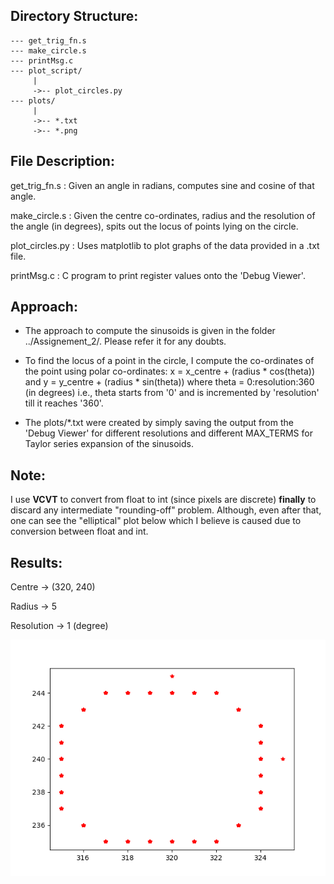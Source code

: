 ## Directory Structure:
```
--- get_trig_fn.s
--- make_circle.s
--- printMsg.c
--- plot_script/
     |
     ->-- plot_circles.py
--- plots/ 
     |
     ->-- *.txt
     ->-- *.png
```

## File Description:
get_trig_fn.s : Given an angle in radians, computes sine and cosine of that angle.

make_circle.s : Given the centre co-ordinates, radius and the resolution 
of the angle (in degrees), spits out the locus of points lying on the  circle.

plot_circles.py : Uses matplotlib to plot graphs of the data provided in a .txt file.

printMsg.c : C program to print register values onto the 'Debug Viewer'.

## Approach:

- The approach to compute the sinusoids is given in the folder ../Assignement_2/. 
Please refer it for any doubts.

- To find the locus of a point in the circle, I compute the co-ordinates of the 
point using polar co-ordinates: x = x_centre + (radius * cos(theta)) and
y = y_centre + (radius * sin(theta)) where theta = 0:resolution:360 (in degrees)
i.e., theta starts from '0' and is incremented by 'resolution' till it reaches '360'. 

- The plots/*.txt were created by simply saving the output from the 'Debug Viewer' for different resolutions
and different MAX_TERMS for Taylor series expansion of the sinusoids. 

## Note:
I use **VCVT** to convert from float to int (since pixels are discrete) **finally**
to discard any intermediate "rounding-off" problem. Although, even after that, one
can see the "elliptical" plot below which I believe is caused due to conversion between 
float and int. 

## Results:

Centre -> (320, 240)

Radius -> 5

Resolution -> 1 (degree)


![Circles](https://github.com/layman-n-ish/ARM-Aadmi/blob/master/Open_book_exam/plots/circle.png)
